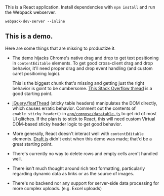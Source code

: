 This is a React application. Install dependencies with `npm install` and run the Webpack webserver.

```
webpack-dev-server --inline
```

This is a demo.
---

Here are some things that are missing to productize it.

* The demo hijacks Chrome's native drag and drop to get text
  positioning in `contentEditable` elements. To get good cross-client drag and drop behavior, it'll need proper drag and drop event handling (and custom caret positioning logic).

  This is the biggest chunk that's missing and getting just the right behavior is goint to be cumbersome. [This Stack Overflow thread](http://stackoverflow.com/questions/14678451/precise-drag-and-drop-within-a-contenteditable) is a good starting point.

* [jQuery.floatThead](http://mkoryak.github.io/floatThead/) (sticky table headers) manipulates the DOM directly, which causes erratic behavior. Comment out the contents of `enable_sticky_header()` in [`app/compose/datatable.js`](app/compose/datatable.js) to get rid of most UI glitches. If the plan is to stick to React, this will need custom Virtual DOM-based sticky header logic to get good behavior.

* More generally, React doesn't interact well with `contentEditable` elements. [Draft.js](https://facebook.github.io/draft-js/) didn't exist when this demo was made; that'd be a great starting point.

* There's currently no way to delete rows and empty cells aren't handled well.

* There isn't much thought around rich text formatting, particularly regarding dynamic data as links or as the source of images.

* There's no backend nor any support for server-side data processing for more complex uploads. (e.g. Excel uploads)

